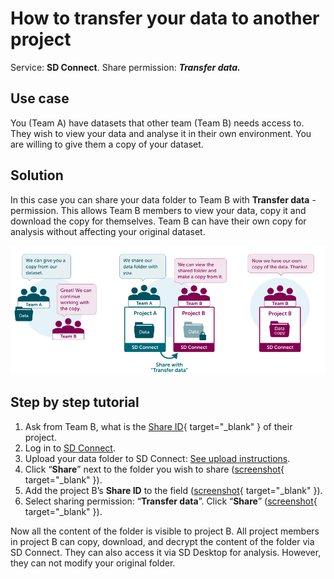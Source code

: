 # How to transfer your data to another project

Service: **SD Connect**. Share permission: ***Transfer data.***

## Use case
You (Team A) have datasets that other team (Team B) needs access to. They wish to view your data and analyse it in their own environment. You are willing to give them a copy of your dataset.

## Solution
In this case you can share your data folder to Team B with **Transfer data** -permission. This allows Team B members to view your data, copy it and download the copy for themselves. Team B can have their own copy for analysis without affecting your original dataset.

![Transfer Data Infograph](./images/connect/UseCase_TransferData.png)

## Step by step tutorial

1. Ask from Team B, what is the [Share ID](./images/connect/UseCase_ShareID.png){ target="_blank" } of their project.
2. Log in to [SD Connect](./sd-connect-login.md).
3. Upload your data folder to SD Connect: [See upload instructions](./sd-connect-upload.md).
4. Click “**Share**” next to the folder you wish to share ([screenshot](./images/connect/UseCase_ShareButton.png){ target="_blank" }).
5. Add the project B’s **Share ID** to the field ([screenshot](./images/connect/UseCase_AddShareID.png){ target="_blank" }).
6. Select sharing permission: “**Transfer data**”. Click “**Share**” ([screenshot](./images/connect/UseCase_SelectPermission.png){ target="_blank" }).

Now all the content of the folder is visible to project B. All project members in project B can copy, download, and decrypt the content of the folder via SD Connect. They can also access it via SD Desktop for analysis. However, they can not modify your original folder.